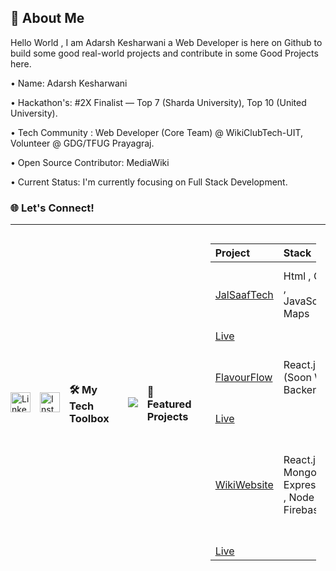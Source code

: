 
## 🚀 About Me
Hello World , I am Adarsh Kesharwani a Web Developer is here on Github to build some good real-world projects and contribute in some Good Projects here.

• Name: Adarsh Kesharwani 

• Hackathon's: #2X Finalist — Top 7 (Sharda University), Top 10 (United
University).

• Tech Community : Web Developer (Core Team) @ WikiClubTech-UIT, Volunteer @ 
GDG/TFUG Prayagraj.

• Open Source Contributor: MediaWiki

• Current Status: I'm currently focusing on Full Stack Development.


### 🌐 Let's Connect!

---

<div style="display: flex; gap: 15px; align-items: center;">
  <!-- LinkedIn -->
  <a href="https://www.linkedin.com/in/adarsh-kesharwani-bba666315/" target="_blank">
    <img src="https://cdn-icons-png.flaticon.com/512/174/174857.png" width="32" alt="LinkedIn" />
  </a>
    <!-- Instagram -->
  <a href="https://instagram.com/just_adarshhh" target="_blank">
    <img src="https://cdn-icons-png.flaticon.com/512/2111/2111463.png" width="32" alt="Instagram" />
  </a>

### 🛠️ My Tech Toolbox

---

<p align="left">
  <img src="https://skillicons.dev/icons?i=html,css,js,react,nodejs,expressjs,firebase" />
</p>

### 🚀 Featured Projects

---

|  Project |  Stack |  Highlights |  Demo |
| :--- | :--- | :--- | :--- |
| <a href="https://github.com/Adarsh240-feb/JalSaafTech" target="_blank" >  JalSaafTech </a> |  Html , CSS , JavaScript, Maps | Water Cleaniness Detection Device ,  Map Feature  | 
<a href="https://jalsaaftech.netlify.app" target="_blank"> Live  </a> |
| <a href="https://github.com/Adarsh240-feb/Food" target="_blank" >  FlavourFlow </a> | React.js (Soon With Backend) | Fast Food Delivery , Highlight Protein in Food | 
<a href="https://adarsh240-feb.github.io/Food/" target="_blank"> Live  </a> |
| <a href="https://github.com/Adarsh240-feb/WikiWebsite" target="_blank" >  WikiWebsite </a> | React.js , MongoDB , Express JS , Node JS , Firebase | Dynamic Contribution Leaderboard , Professional UI/UX , Community Level Website  | 
<a href="https://wikiclubtechuit.vercel.app/#/" target="_blank"> Live  </a> |


<br>

